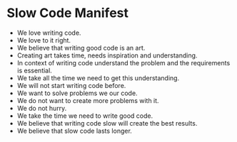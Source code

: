 # Slow Code Manifest

* We love writing code.
* We love to it right.
* We believe that writing good code is an art.
* Creating art takes time, needs inspiration and understanding.
* In context of writing code understand the problem and the requirements is essential.
* We take all the time we need to get this understanding.
* We will not start writing code before.
* We want to solve problems we our code.
* We do not want to create more problems with it.
* We do not hurry.
* We take the time we need to write good code.
* We believe that writing code slow will create the best results.
* We believe that slow code lasts longer.
